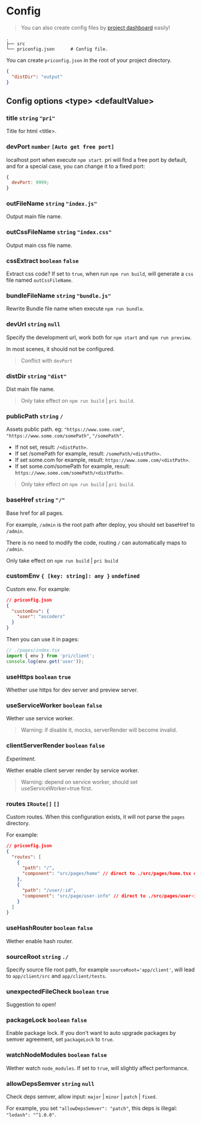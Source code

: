 # Config

> You can also create config files by [project dashboard](../features/project-dashboard) easily!

```
.
├── src
└── priconfig.json      # Config file.
```

You can create `priconfig.json` in the root of your project directory.

```json
{
  "distDir": "output"
}
```

## Config options &lt;type&gt; &lt;defaultValue&gt;

### title `string` `"pri"`

Title for html &lt;title&gt;.

### devPort `number` `[Auto get free port]`

localhost port when execute `npm start`. pri will find a free port by default, and for a special case, you can change it to a fixed port:

```js
{
  devPort: 9999;
}
```

### outFileName `string` `"index.js"`

Output main file name.

### outCssFileName `string` `"index.css"`

Output main css file name.

### cssExtract `boolean` `false`

Extract css code? If set to `true`, when run `npm run build`, will generate a `css` file named `outCssFileName`.

### bundleFileName `string` `"bundle.js"`

Rewrite Bundle file name when execute `npm run bundle`.

### devUrl `string` `null`

Specify the development url, work both for `npm start` and `npm run preview`.

In most scenes, it should not be configured.

> Conflict with `devPort`

### distDir `string` `"dist"`

Dist main file name.

> Only take effect on `npm run build` | `pri build`.

### publicPath `string` `/`

Assets public path. eg: `"https://www.some.com"`, `"https://www.some.com/somePath"`, `"/somePath"`.

- If not set, result: `/<distPath>`.
- If set /somePath for example, result: `/somePath/<distPath>`.
- If set some.com for example, result: `https://www.some.com/<distPath>`.
- If set some.com/somePath for example, result: `https://www.some.com/somePath/<distPath>`.

> Only take effect on `npm run build` | `pri build`.

### baseHref `string` `"/"`

Base href for all pages.

For example, `/admin` is the root path after deploy, you should set baseHref to `/admin`.

There is no need to modify the code, routing `/` can automatically maps to `/admin`.

Only take effect on `npm run build` | `pri build`

### customEnv `{ [key: string]: any }` `undefined`

Custom env. For example:

```json
// priconfig.json
{
  "customEnv": {
    "user": "ascoders"
  }
}
```

Then you can use it in pages:

```typescript
// ./pages/index.tsx
import { env } from 'pri/client';
console.log(env.get('user'));
```

### useHttps `boolean` `true`

Whether use https for dev server and preview server.

### useServiceWorker `boolean` `false`

Wether use service worker.

> Warning: if disable it, mocks, serverRender will become invalid.

### clientServerRender `boolean` `false`

_Experiment._

Wether enable client server render by service worker.

> Warning: depend on service worker, should set useServiceWorker=true first.

### routes `IRoute[]` `[]`

Custom routes. When this configuration exists, it will not parse the `pages` directory.

For example:

```json
// priconfig.json
{
  "routes": [
    {
      "path": "/",
      "component": "src/pages/home" // direct to ./src/pages/home.tsx or ./src/pages/home/index.tsx
    },
    {
      "path": "/user/:id",
      "component": "src/page/user-info" // direct to ./src/pages/user-info.tsx or ./src/pages/user-info/index.tsx
    }
  ]
}
```

### useHashRouter `boolean` `false`

Wether enable hash router.

### sourceRoot `string` `./`

Specify source file root path, for example `sourceRoot='app/client'`, will lead to `app/client/src` and `app/client/tests`.

### unexpectedFileCheck `boolean` `true`

Suggestion to open!

### packageLock `boolean` `false`

Enable package lock. If you don't want to auto upgrade packages by semver agreement, set `packageLock` to `true`.

### watchNodeModules `boolean` `false`

Wether watch `node_modules`. If set to `true`, will slightly affect performance.

### allowDepsSemver `string` `null`

Check deps semver, allow input: `major` | `minor` | `patch` | `fixed`.

For example, you set `"allowDepsSemver": "patch"`, this deps is illegal: `"lodash": "^1.0.0"`.
